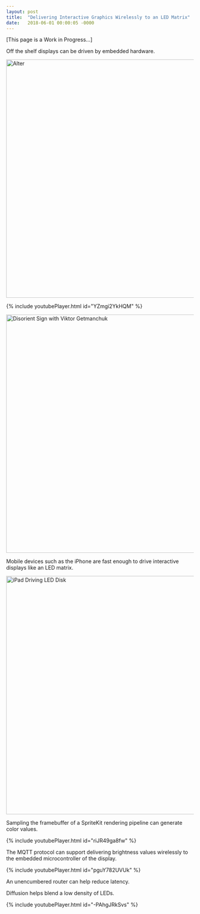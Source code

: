```yaml
---
layout: post
title:  "Delivering Interactive Graphics Wirelessly to an LED Matrix"
date:   2018-06-01 00:00:05 -0000
---
```


[This page is a Work in Progress...]

Off the shelf displays can be driven by embedded hardware.

<img src="https://s3.amazonaws.com/com-federalforge-repository/ResonanceMirror/Components/driver/archive/DSC08455.jpg" width="640" alt="Alter">

{% include youtubePlayer.html id="YZmgi2YkHQM" %}

<img src="https://s3.amazonaws.com/com-federalforge-repository/public/artist/matrix_displays/disorient_sign.jpg" width="640" alt="Disorient Sign with Viktor Getmanchuk">

Mobile devices such as the iPhone are fast enough to drive interactive displays like an LED matrix.

<img src="https://s3.amazonaws.com/com-federalforge-repository/ResonanceMirror/Components/application/archive/table/DSC08718.JPG" width="640" alt="iPad Driving LED Disk">

Sampling the framebuffer of a SpriteKit rendering pipeline can generate color values.

{% include youtubePlayer.html id="riJR49ga8fw" %}

The MQTT protocol can support delivering brightness values wirelessly to the embedded microcontroller of the display.

{% include youtubePlayer.html id="pguY782UVUk" %}

An unencumbered router can help reduce latency.

Diffusion helps blend a low density of LEDs.

{% include youtubePlayer.html id="-PAhgJRkSvs" %}
